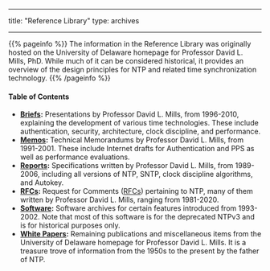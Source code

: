 
---
title: "Reference Library"
type: archives

---

{{% pageinfo %}}
The information in the Reference Library was originally hosted on the University of Delaware homepage for Professor David L. Mills, PhD. While much of it can be considered historical, it provides an overview of the design principles for NTP and related time synchronization technology.
{{% /pageinfo %}}

#### Table of Contents

* **[Briefs](/reflib/brief):** Presentations by Professor David L. Mills, from 1996-2010, explaining the development of various time technologies. These include authentication, security, architecture, clock discipline, and performance.
* **[Memos](/reflib/memos):** Technical Memorandums by Professor David L. Mills, from 1991-2001. These include Internet drafts for Authentication and PPS as well as performance evaluations. 
* **[Reports](/reflib/reports):** Specifications written by Professor David L. Mills, from 1989-2006, including all versions of NTP, SNTP, clock discipline algorithms, and Autokey.
* **[RFCs](/reflib/rfc):** Request for Comments ([RFCs](https://en.wikipedia.org/wiki/Request_for_Comments)) pertaining to NTP, many of them written by Professor David L. Mills, ranging from 1981-2020.
* **[Software](/reflib/software):** Software archives for certain features introduced from 1993-2002. Note that most of this software is for the deprecated NTPv3 and is for historical purposes only.
* **[White Papers](/reflib/papers):** Remaining publications and miscellaneous items from the University of Delaware homepage for Professor David L. Mills. It is a treasure trove of information from the 1950s to the present by the father of NTP. 